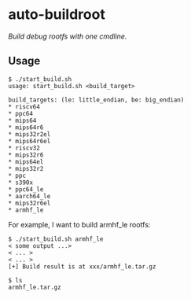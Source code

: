 # auto-buildroot

*Build debug rootfs with one cmdline.*

## Usage

```
$ ./start_build.sh
usage: start_build.sh <build_target>

build_targets: (le: little_endian, be: big_endian)
* riscv64
* ppc64
* mips64
* mips64r6
* mips32r2el
* mips64r6el
* riscv32
* mips32r6
* mips64el
* mips32r2
* ppc
* s390x
* ppc64_le
* aarch64_le
* mips32r6el
* armhf_le
```

For example, I want to build armhf_le rootfs:
```
$ ./start_build.sh armhf_le
< some output ...>
< ... >
< ... >
[+] Build result is at xxx/armhf_le.tar.gz

$ ls
armhf_le.tar.gz
```